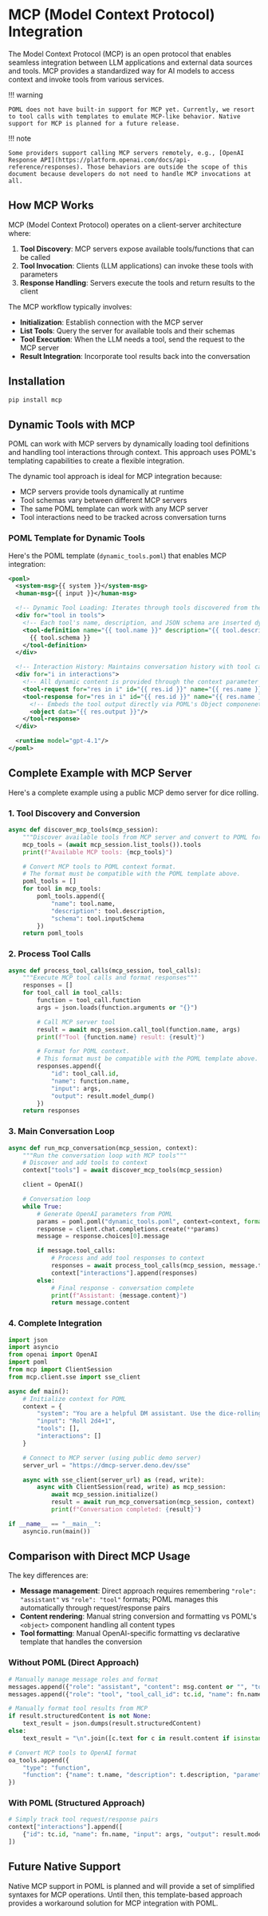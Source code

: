 # MCP (Model Context Protocol) Integration

The Model Context Protocol (MCP) is an open protocol that enables seamless integration between LLM applications and external data sources and tools. MCP provides a standardized way for AI models to access context and invoke tools from various services.

<!-- prettier-ignore -->
!!! warning

    POML does not have built-in support for MCP yet. Currently, we resort to tool calls with templates to emulate MCP-like behavior. Native support for MCP is planned for a future release.

<!-- prettier-ignore -->
!!! note

    Some providers support calling MCP servers remotely, e.g., [OpenAI Response API](https://platform.openai.com/docs/api-reference/responses). Those behaviors are outside the scope of this document because developers do not need to handle MCP invocations at all.

## How MCP Works

MCP (Model Context Protocol) operates on a client-server architecture where:

1. **Tool Discovery**: MCP servers expose available tools/functions that can be called
2. **Tool Invocation**: Clients (LLM applications) can invoke these tools with parameters
3. **Response Handling**: Servers execute the tools and return results to the client

The MCP workflow typically involves:

- **Initialization**: Establish connection with the MCP server
- **List Tools**: Query the server for available tools and their schemas
- **Tool Execution**: When the LLM needs a tool, send the request to the MCP server
- **Result Integration**: Incorporate tool results back into the conversation

## Installation

```bash
pip install mcp
```

## Dynamic Tools with MCP

POML can work with MCP servers by dynamically loading tool definitions and handling tool interactions through context. This approach uses POML's templating capabilities to create a flexible integration.

The dynamic tool approach is ideal for MCP integration because:

- MCP servers provide tools dynamically at runtime
- Tool schemas vary between different MCP servers
- The same POML template can work with any MCP server
- Tool interactions need to be tracked across conversation turns

### POML Template for Dynamic Tools

Here's the POML template (`dynamic_tools.poml`) that enables MCP integration:

```xml
<poml>
  <system-msg>{{ system }}</system-msg>
  <human-msg>{{ input }}</human-msg>

  <!-- Dynamic Tool Loading: Iterates through tools discovered from the MCP server -->
  <div for="tool in tools">
    <!-- Each tool's name, description, and JSON schema are inserted dynamically -->
    <tool-definition name="{{ tool.name }}" description="{{ tool.description }}">
      {{ tool.schema }}
    </tool-definition>
  </div>

  <!-- Interaction History: Maintains conversation history with tool calls and responses -->
  <div for="i in interactions">
    <!-- All dynamic content is provided through the context parameter -->
    <tool-request for="res in i" id="{{ res.id }}" name="{{ res.name }}" parameters="{{ res.input }}" />
    <tool-response for="res in i" id="{{ res.id }}" name="{{ res.name }}">
      <!-- Embeds the tool output directly via POML's Object componenet. -->
      <object data="{{ res.output }}"/>
    </tool-response>
  </div>

  <runtime model="gpt-4.1"/>
</poml>
```

## Complete Example with MCP Server

Here's a complete example using a public MCP demo server for dice rolling.

### 1. Tool Discovery and Conversion

```python
async def discover_mcp_tools(mcp_session):
    """Discover available tools from MCP server and convert to POML format"""
    mcp_tools = (await mcp_session.list_tools()).tools
    print(f"Available MCP tools: {mcp_tools}")

    # Convert MCP tools to POML context format.
    # The format must be compatible with the POML template above.
    poml_tools = []
    for tool in mcp_tools:
        poml_tools.append({
            "name": tool.name,
            "description": tool.description,
            "schema": tool.inputSchema
        })
    return poml_tools
```

### 2. Process Tool Calls

```python
async def process_tool_calls(mcp_session, tool_calls):
    """Execute MCP tool calls and format responses"""
    responses = []
    for tool_call in tool_calls:
        function = tool_call.function
        args = json.loads(function.arguments or "{}")

        # Call MCP server tool
        result = await mcp_session.call_tool(function.name, args)
        print(f"Tool {function.name} result: {result}")

        # Format for POML context.
        # This format must be compatible with the POML template above.
        responses.append({
            "id": tool_call.id,
            "name": function.name,
            "input": args,
            "output": result.model_dump()
        })
    return responses
```

### 3. Main Conversation Loop

```python
async def run_mcp_conversation(mcp_session, context):
    """Run the conversation loop with MCP tools"""
    # Discover and add tools to context
    context["tools"] = await discover_mcp_tools(mcp_session)

    client = OpenAI()

    # Conversation loop
    while True:
        # Generate OpenAI parameters from POML
        params = poml.poml("dynamic_tools.poml", context=context, format="openai_chat")
        response = client.chat.completions.create(**params)
        message = response.choices[0].message

        if message.tool_calls:
            # Process and add tool responses to context
            responses = await process_tool_calls(mcp_session, message.tool_calls)
            context["interactions"].append(responses)
        else:
            # Final response - conversation complete
            print(f"Assistant: {message.content}")
            return message.content
```

### 4. Complete Integration

```python
import json
import asyncio
from openai import OpenAI
import poml
from mcp import ClientSession
from mcp.client.sse import sse_client

async def main():
    # Initialize context for POML
    context = {
        "system": "You are a helpful DM assistant. Use the dice-rolling tool when needed.",
        "input": "Roll 2d4+1",
        "tools": [],
        "interactions": []
    }

    # Connect to MCP server (using public demo server)
    server_url = "https://dmcp-server.deno.dev/sse"

    async with sse_client(server_url) as (read, write):
        async with ClientSession(read, write) as mcp_session:
            await mcp_session.initialize()
            result = await run_mcp_conversation(mcp_session, context)
            print(f"Conversation completed: {result}")

if __name__ == "__main__":
    asyncio.run(main())
```

## Comparison with Direct MCP Usage

The key differences are:

- **Message management**: Direct approach requires remembering `"role": "assistant"` vs `"role": "tool"` formats; POML manages this automatically through request/response pairs
- **Content rendering**: Manual string conversion and formatting vs POML's `<object>` component handling all content types
- **Tool formatting**: Manual OpenAI-specific formatting vs declarative template that handles the conversion

### Without POML (Direct Approach)

```python
# Manually manage message roles and format
messages.append({"role": "assistant", "content": msg.content or "", "tool_calls": msg.tool_calls})
messages.append({"role": "tool", "tool_call_id": tc.id, "name": fn.name, "content": text_result})

# Manually format tool results from MCP
if result.structuredContent is not None:
    text_result = json.dumps(result.structuredContent)
else:
    text_result = "\n".join([c.text for c in result.content if isinstance(c, types.TextContent)])

# Convert MCP tools to OpenAI format
oa_tools.append({
    "type": "function",
    "function": {"name": t.name, "description": t.description, "parameters": t.inputSchema}
})
```

### With POML (Structured Approach)

```python
# Simply track tool request/response pairs
context["interactions"].append([
    {"id": tc.id, "name": fn.name, "input": args, "output": result.model_dump()}
])
```

## Future Native Support

Native MCP support in POML is planned and will provide a set of simplified syntaxes for MCP operations. Until then, this template-based approach provides a workaround solution for MCP integration with POML.

